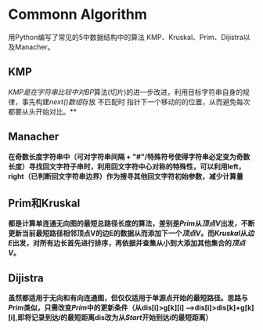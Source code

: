 # Commonn Algorithm
用Python编写了常见的5中数据结构中的算法 KMP、Kruskal、Prim、Dijistra以及Manacher。

## KMP
***KMP*是在字符串比较中对*BP*算法(切片)的进一步改进，利用目标字符串自身的规律，事先构建*next()数组*存放 不匹配时 指针下一个移动的的位置，从而避免每次都要从头开始对比。**

## Manacher
**在奇数长度字符串中（可对字符串间隔 + "#"/特殊符号使得字符串必定变为奇数长度）寻找回文字符子串时，利用回文字符中心对称的特殊性，可以利用left，right（已判断回文字符串边界）作为搜寻其他回文字符初始参数，减少计算量**


## Prim和Kruskal
**都是计算单连通无向图的最短总路径长度的算法，差别是*Prim*从*顶点V*出发，不断更新当前最短路径相邻顶点V的边E的数据从而添加下一个*顶点V*。而*Kruskal*从*边E*出发，对所有边长首先进行排序，再依据并查集从小到大添加其他集合的*顶点V*。**

## Dijistra
**虽然都适用于无向和有向连通图，但仅仅适用于单源点开始的最短路径。思路与*Prim*类似，只需改变*Prim*中的更新条件（从dis[i]>g[k][i] -->dis[i]>dis[k]+g[k][i],即将记录到达*i*的最短距离dis改为从*Start*开始到达*i*的最短距离）**






